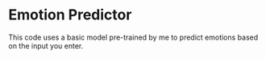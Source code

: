 # Emotion Predictor
This code uses a basic model pre-trained by me to predict emotions based on the input you enter.
